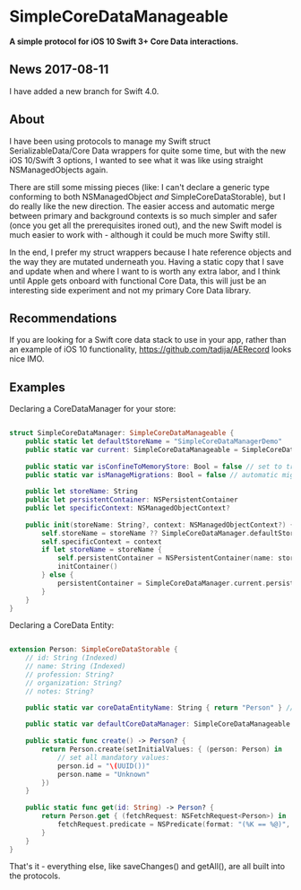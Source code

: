 # SimpleCoreDataManageable

**A simple protocol for iOS 10 Swift 3+ Core Data interactions.**

## News 2017-08-11

I have added a new branch for Swift 4.0.

## About

I have been using protocols to manage my Swift struct SerializableData/Core Data wrappers for quite some time, but with the new iOS 10/Swift 3 options, I wanted to see what it was like using straight NSManagedObjects again.

There are still some missing pieces (like: I can't declare a generic type conforming to both NSManagedObject *and* SimpleCoreDataStorable), but I do really like the new direction. The easier access and automatic merge between primary and background contexts is so much simpler and safer (once you get all the prerequisites ironed out), and the new Swift model is much easier to work with - although it could be much more Swifty still.

In the end, I prefer my struct wrappers because I hate reference objects and the way they are mutated underneath you. Having a static copy that I save and update when and where I want to is worth any extra labor, and I think until Apple gets onboard with functional Core Data, this will just be an interesting side experiment and not my primary Core Data library.

## Recommendations

If you are looking for a Swift core data stack to use in your app, rather than an example of iOS 10 functionality, https://github.com/tadija/AERecord looks nice IMO.

## Examples

Declaring a CoreDataManager for your store:


```swift

struct SimpleCoreDataManager: SimpleCoreDataManageable {
    public static let defaultStoreName = "SimpleCoreDataManagerDemo"
    public static var current: SimpleCoreDataManageable = SimpleCoreDataManager(storeName: defaultStoreName)
    
    public static var isConfineToMemoryStore: Bool = false // set to true for testing
    public static var isManageMigrations: Bool = false // automatic migrations
    
    public let storeName: String
    public let persistentContainer: NSPersistentContainer
    public let specificContext: NSManagedObjectContext?
    
    public init(storeName: String?, context: NSManagedObjectContext?) {
        self.storeName = storeName ?? SimpleCoreDataManager.defaultStoreName
        self.specificContext = context
        if let storeName = storeName {
            self.persistentContainer = NSPersistentContainer(name: storeName)
            initContainer()
        } else {
            persistentContainer = SimpleCoreDataManager.current.persistentContainer
        }
    }
}
```

Declaring a CoreData Entity:

```swift

extension Person: SimpleCoreDataStorable {
    // id: String (Indexed)
    // name: String (Indexed)
    // profession: String?
    // organization: String?
    // notes: String?

    public static var coreDataEntityName: String { return "Person" } // mostly for debug
    
    public static var defaultCoreDataManager: SimpleCoreDataManageable { return SimpleCoreDataManager.current }
    
    public static func create() -> Person? {
        return Person.create(setInitialValues: { (person: Person) in
            // set all mandatory values:
            person.id = "\(UUID())"
            person.name = "Unknown"
        })
    }
    
    public static func get(id: String) -> Person? {
        return Person.get { (fetchRequest: NSFetchRequest<Person>) in
            fetchRequest.predicate = NSPredicate(format: "(%K == %@)", #keyPath(Person.id), id)
        }
    }
}
```

That's it - everything else, like saveChanges() and getAll(), are all built into the protocols.